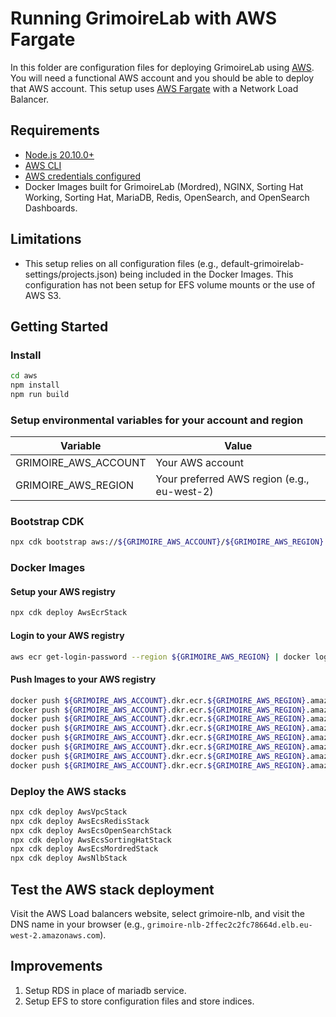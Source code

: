 # Running GrimoireLab with AWS Fargate

In this folder are configuration files for deploying GrimoireLab using [AWS](https://aws.amazon.com). You will need a functional AWS account and you should be able to deploy that AWS account. This setup uses [AWS Fargate](https://aws.amazon.com/fargate) with a Network Load Balancer.

## Requirements

- [Node.js 20.10.0+](https://nodejs.org/en/download)
- [AWS CLI](https://docs.aws.amazon.com/cli/latest/userguide/cli-chap-welcome.html)
- [AWS credentials configured](https://docs.aws.amazon.com/cli/latest/userguide/cli-chap-configure.html)
- Docker Images built for GrimoireLab (Mordred), NGINX, Sorting Hat Working, Sorting Hat, MariaDB, Redis, OpenSearch, and OpenSearch Dashboards.

## Limitations

- This setup relies on all configuration files (e.g., default-grimoirelab-settings/projects.json) being included in the Docker Images. This configuration has not been setup for EFS volume mounts or the use of AWS S3.

## Getting Started

### Install

```bash
cd aws
npm install
npm run build
```

### Setup environmental variables for your account and region

| Variable             | Value                                       |
| -------------------- | ------------------------------------------- |
| GRIMOIRE_AWS_ACCOUNT | Your AWS account                            |
| GRIMOIRE_AWS_REGION  | Your preferred AWS region (e.g., eu-west-2) |

### Bootstrap CDK

```bash
npx cdk bootstrap aws://${GRIMOIRE_AWS_ACCOUNT}/${GRIMOIRE_AWS_REGION}
```

### Docker Images

#### Setup your AWS registry

```bash
npx cdk deploy AwsEcrStack
```

#### Login to your AWS registry

```bash
aws ecr get-login-password --region ${GRIMOIRE_AWS_REGION} | docker login --username AWS --password-stdin ${GRIMOIRE_AWS_ACCOUNT}.dkr.ecr.${GRIMOIRE_AWS_REGION}.amazonaws.com/grimoirelab
```

#### Push Images to your AWS registry

```bash
docker push ${GRIMOIRE_AWS_ACCOUNT}.dkr.ecr.${GRIMOIRE_AWS_REGION}.amazonaws.com/grimoirelab:latest
docker push ${GRIMOIRE_AWS_ACCOUNT}.dkr.ecr.${GRIMOIRE_AWS_REGION}.amazonaws.com/nginx:latest
docker push ${GRIMOIRE_AWS_ACCOUNT}.dkr.ecr.${GRIMOIRE_AWS_REGION}.amazonaws.com/sortinghat-working:latest
docker push ${GRIMOIRE_AWS_ACCOUNT}.dkr.ecr.${GRIMOIRE_AWS_REGION}.amazonaws.com/sortinghat:latest
docker push ${GRIMOIRE_AWS_ACCOUNT}.dkr.ecr.${GRIMOIRE_AWS_REGION}.amazonaws.com/mariadb:latest
docker push ${GRIMOIRE_AWS_ACCOUNT}.dkr.ecr.${GRIMOIRE_AWS_REGION}.amazonaws.com/redis:latest
docker push ${GRIMOIRE_AWS_ACCOUNT}.dkr.ecr.${GRIMOIRE_AWS_REGION}.amazonaws.com/opensearch:1.3.7
docker push ${GRIMOIRE_AWS_ACCOUNT}.dkr.ecr.${GRIMOIRE_AWS_REGION}.amazonaws.com/opensearch-dashboards:1.3.7
```

### Deploy the AWS stacks

```bash
npx cdk deploy AwsVpcStack
npx cdk deploy AwsEcsRedisStack
npx cdk deploy AwsEcsOpenSearchStack
npx cdk deploy AwsEcsSortingHatStack
npx cdk deploy AwsEcsMordredStack
npx cdk deploy AwsNlbStack
```

## Test the AWS stack deployment

Visit the AWS Load balancers website, select grimoire-nlb, and visit the DNS name in your browser (e.g., `grimoire-nlb-2ffec2c2fc78664d.elb.eu-west-2.amazonaws.com`).

## Improvements

1. Setup RDS in place of mariadb service.
2. Setup EFS to store configuration files and store indices.
